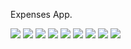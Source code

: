 

Expenses App.


<img src = "https://github.com/MahmoudMB/Expenses/blob/master/ScreenShot/1.png"/>

<img src = "https://github.com/MahmoudMB/Expenses/blob/master/ScreenShot/2.png"/>


<img src = "https://github.com/MahmoudMB/Expenses/blob/master/ScreenShot/3.png"/>

<img src = "https://github.com/MahmoudMB/Expenses/blob/master/ScreenShot/5.png"/>


<img src = "https://github.com/MahmoudMB/Expenses/blob/master/ScreenShot/4.png"/>

<img src = "https://github.com/MahmoudMB/Expenses/blob/master/ScreenShot/6.png"/>

<img src = "https://github.com/MahmoudMB/Expenses/blob/master/ScreenShot/7.png"/>

<img src = "https://github.com/MahmoudMB/Expenses/blob/master/ScreenShot/8.png"/>

<img src = "https://github.com/MahmoudMB/Expenses/blob/master/ScreenShot/9.png"/>